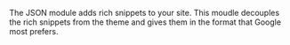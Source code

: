 The JSON module adds rich snippets to your site. This moudle decouples the rich snippets from the theme and gives them in the format that Google most prefers.